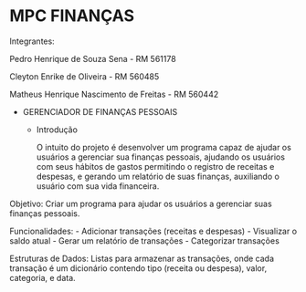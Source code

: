# MPC FINANÇAS

Integrantes: 

Pedro Henrique de Souza Sena - RM 561178

Cleyton Enrike de Oliveira - RM 560485

Matheus Henrique Nascimento de Freitas - RM 560442

* GERENCIADOR DE FINANÇAS PESSOAIS 

  * Introdução

    O intuito do projeto é desenvolver um programa capaz de ajudar os usuários a gerenciar sua finanças pessoais, ajudando os usuários com seus hábitos de gastos permitindo o registro de receitas e despesas, e gerando um relatório de suas finanças, auxiliando o usuário com sua vida financeira.

Objetivo: Criar um programa para ajudar os usuários a gerenciar suas finanças pessoais.

Funcionalidades: - Adicionar transações (receitas e despesas) - Visualizar o saldo atual - Gerar um relatório de transações - Categorizar transações

Estruturas de Dados: Listas para armazenar as transações, onde cada transação é um dicionário contendo tipo (receita ou despesa), valor, categoria, e data.
